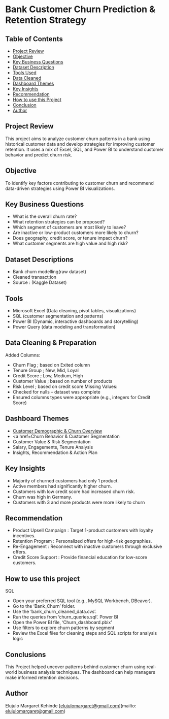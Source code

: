 # Bank Customer Churn Prediction & Retention Strategy

## Table of Contents

- [Project Review](#project-review)
- [Objective](#objective)
- [Key Business Questions](#key-business-questions)
- [Dataset Description](#dataset-description)
- [Tools Used](#tools-used)
- [Data Cleaned](#data-cleaned)
- [Dashboard Themes](#dashboard-themes)
- [Key Insights](#key-insights)
- [Recommendation](#recommendations)
- [How to use this Project](#how-to-use-this-project)
- [Conclusion](#conclusion)
- [Author](#author)

## Project Review
This project aims to analyze customer churn patterns in a bank using historical customer data and develop strategies for improving customer retention. It uses a mix of Excel, SQL, and Power BI to understand customer behavior and predict churn risk.

## Objective
To identify key factors contributing to customer churn and recommend data-driven strategies using Power BI visualizations.

## Key Business Questions
-	What is the overall churn rate?
-	What retention strategies can be proposed?
-	Which segment of customers are most likely to leave?
-	Are inactive or low-product customers more likely to churn?
-	Does geography, credit score, or tenure impact churn?
-	What customer segments are high value and high risk?

## Dataset Descriptions
-	Bank churn modelling(raw dataset)
-	Cleaned transact;ion
-	Source : (Kaggle Dataset)

## Tools
-	Microsoft Excel (Data cleaning, pivot tables, visualizations)
-	SQL (customer segmentation and patterns)
-	Power BI (Dynamic, interactive dashboards and storytelling)
-	Power Query (data modeling and transformation)

## Data Cleaning & Preparation
Added Columns:
-	Churn Flag ; based on Exited column
-	Tenure Group ; New, Mid, Loyal
-	Credit Score ; Low, Medium, High
-	Customer Value ; based on number of products
-	Risk Level ; based on credit score
Missing Values:
-	Checked for nulls – dataset was complete
-	Ensured columns types were appropriate (e.g., integers for Credit Score)

## Dashboard Themes
-	<a href=https://github.com/Maggy317/Banking-Churn-Model/blob/main/Churn_dashboard.png/Customer_Overview.png>Customer Demographic & Churn Overview<a/>
-	<a href=Churn Behavior & Customer Segmentation
-	Customer Value & Risk Segmentation
-	Salary, Engagements, Tenure Analysis
-	Insights, Recommendation & Action Plan

## Key Insights
-	Majority of churned customers had only 1 product.
-	Active members had significantly higher churn.
-	Customers with low credit score had increased churn risk.
-	Churn was high in Germany.
-	Customers with 3 and more products were more likely to churn

## Recommendation
-	Product Upsell Campaign : Target 1-product customers with loyalty incentives.
-	Retention Program : Personalized offers for high-risk geographies.
-	Re-Engagement : Reconnect with inactive customers through exclusive offers.
-	Credit Score Support : Provide financial education for low-score customers.

## How to use this project
SQL
-	Open your preferred SQL tool (e.g., MySQL Workbench, DBeaver).
-	Go to the ‘Bank_Churn’ folder.
-	Use the ‘bank_churn_cleaned_data.cvs’.
-	Run the queries from ‘churn_queries.sql’.
Power BI
-	Open the Power BI file, ‘Churn_dashboard.pbix’
-	Use filters to explore churn patterns by segment
-	Review the Excel files for cleaning steps and SQL scripts for analysis logic

## Conclusions 
This Project helped uncover patterns behind customer churn using real-world business analysis techniques. The dashboard can help managers make informed retention decisions.

## Author
Elujulo Margaret Kehinde
[elujulomargaret@gmail.com](mailto: elujulomargaret@gmail.com)

